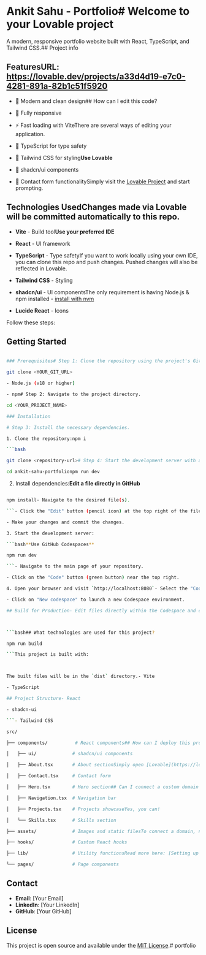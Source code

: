 # Ankit Sahu - Portfolio# Welcome to your Lovable project



A modern, responsive portfolio website built with React, TypeScript, and Tailwind CSS.## Project info



## Features**URL**: https://lovable.dev/projects/a33d4d19-e7c0-4281-891a-82b1c51f5920



- 🎨 Modern and clean design## How can I edit this code?

- 📱 Fully responsive

- ⚡ Fast loading with ViteThere are several ways of editing your application.

- 🎯 TypeScript for type safety

- 🎨 Tailwind CSS for styling**Use Lovable**

- 🧩 shadcn/ui components

- 📧 Contact form functionalitySimply visit the [Lovable Project](https://lovable.dev/projects/a33d4d19-e7c0-4281-891a-82b1c51f5920) and start prompting.



## Technologies UsedChanges made via Lovable will be committed automatically to this repo.



- **Vite** - Build tool**Use your preferred IDE**

- **React** - UI framework

- **TypeScript** - Type safetyIf you want to work locally using your own IDE, you can clone this repo and push changes. Pushed changes will also be reflected in Lovable.

- **Tailwind CSS** - Styling

- **shadcn/ui** - UI componentsThe only requirement is having Node.js & npm installed - [install with nvm](https://github.com/nvm-sh/nvm#installing-and-updating)

- **Lucide React** - Icons

Follow these steps:

## Getting Started

```sh

### Prerequisites# Step 1: Clone the repository using the project's Git URL.

git clone <YOUR_GIT_URL>

- Node.js (v18 or higher)

- npm# Step 2: Navigate to the project directory.

cd <YOUR_PROJECT_NAME>

### Installation

# Step 3: Install the necessary dependencies.

1. Clone the repository:npm i

```bash

git clone <repository-url># Step 4: Start the development server with auto-reloading and an instant preview.

cd ankit-sahu-portfolionpm run dev

``````



2. Install dependencies:**Edit a file directly in GitHub**

```bash

npm install- Navigate to the desired file(s).

```- Click the "Edit" button (pencil icon) at the top right of the file view.

- Make your changes and commit the changes.

3. Start the development server:

```bash**Use GitHub Codespaces**

npm run dev

```- Navigate to the main page of your repository.

- Click on the "Code" button (green button) near the top right.

4. Open your browser and visit `http://localhost:8080`- Select the "Codespaces" tab.

- Click on "New codespace" to launch a new Codespace environment.

## Build for Production- Edit files directly within the Codespace and commit and push your changes once you're done.



```bash## What technologies are used for this project?

npm run build

```This project is built with:



The built files will be in the `dist` directory.- Vite

- TypeScript

## Project Structure- React

- shadcn-ui

```- Tailwind CSS

src/

├── components/          # React components## How can I deploy this project?

│   ├── ui/             # shadcn/ui components

│   ├── About.tsx       # About sectionSimply open [Lovable](https://lovable.dev/projects/a33d4d19-e7c0-4281-891a-82b1c51f5920) and click on Share -> Publish.

│   ├── Contact.tsx     # Contact form

│   ├── Hero.tsx        # Hero section## Can I connect a custom domain to my Lovable project?

│   ├── Navigation.tsx  # Navigation bar

│   ├── Projects.tsx    # Projects showcaseYes, you can!

│   └── Skills.tsx      # Skills section

├── assets/             # Images and static filesTo connect a domain, navigate to Project > Settings > Domains and click Connect Domain.

├── hooks/              # Custom React hooks

├── lib/                # Utility functionsRead more here: [Setting up a custom domain](https://docs.lovable.dev/features/custom-domain#custom-domain)

└── pages/              # Page components
```

## Contact

- **Email**: [Your Email]
- **LinkedIn**: [Your LinkedIn]
- **GitHub**: [Your GitHub]

## License

This project is open source and available under the [MIT License](LICENSE).#   p o r t f o l i o  
 